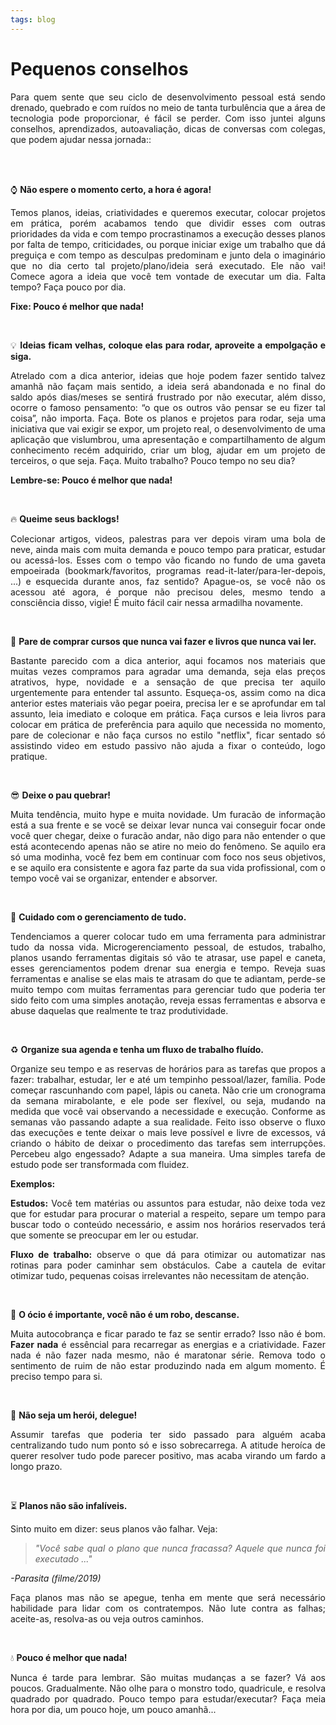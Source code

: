 ```yaml
---
tags: blog
---
```

# Pequenos conselhos


<div style="text-align: justify;">

  
Para quem sente que seu ciclo de desenvolvimento pessoal está sendo drenado, quebrado e com ruídos no meio de tanta turbulência que a área de tecnologia pode proporcionar, é fácil se perder. Com isso juntei alguns conselhos, aprendizados, autoavaliação, dicas de conversas com colegas, que podem ajudar nessa jornada::

<br>
<br>

:watch: **Não espere o momento certo, a hora é agora!**

Temos planos, ideias, criatividades e queremos executar, colocar projetos em prática, porém acabamos tendo que dividir esses com outras prioridades da vida e com tempo procrastinamos a execução desses planos por falta de tempo, criticidades, ou porque iniciar exige um trabalho que dá preguiça e com tempo as desculpas predominam e junto dela o imaginário que no dia certo tal projeto/plano/ideia será executado. Ele não vai! Comece agora a ideia que você tem vontade de executar um dia. Falta tempo? Faça pouco por dia. 

**Fixe: Pouco é melhor que nada!**

<br>

:bulb: **Ideias ficam velhas, coloque elas para rodar, aproveite a empolgação e siga.**

Atrelado com a dica anterior, ideias que hoje podem fazer sentido talvez amanhã não façam mais sentido, a ideia será abandonada e no final do saldo após dias/meses se sentirá frustrado por não executar, além disso, ocorre o famoso pensamento: “o que os outros vão pensar se eu fizer tal coisa”, não importa. Faça. Bote os planos e projetos para rodar, seja uma iniciativa que vai exigir se expor, um projeto real, o desenvolvimento de uma aplicação que vislumbrou, uma apresentação e compartilhamento de algum conhecimento recém adquirido, criar um blog, ajudar em um projeto de terceiros, o que seja. Faça. Muito trabalho? Pouco tempo no seu dia? 

**Lembre-se: Pouco é melhor que nada!**

<br>

:fire: **Queime seus backlogs!**

Colecionar artigos, videos, palestras para ver depois viram uma bola de neve, ainda mais com muita demanda e pouco tempo para praticar, estudar ou acessá-los. Esses com o tempo vão ficando no fundo de uma gaveta empoeirada (bookmark/favoritos, programas read-it-later/para-ler-depois, ...) e esquecida durante anos, faz sentido? Apague-os, se você não os acessou até agora, é porque não precisou deles, mesmo tendo a consciência disso, vigie! É muito fácil cair nessa armadilha novamente.

<br>

:book: **Pare de comprar cursos que nunca vai fazer e livros que nunca vai ler.**

Bastante parecido com a dica anterior, aqui focamos nos materiais que muitas vezes compramos para agradar uma demanda, seja elas preços atrativos, hype, novidade e a sensação de que precisa ter aquilo urgentemente para entender tal assunto. Esqueça-os, assim como na dica anterior estes materiais vão pegar poeira, precisa ler e se aprofundar em tal assunto, leia imediato e coloque em prática. Faça cursos e leia livros para colocar em prática de preferência para aquilo que necessida no momento, pare de colecionar e não faça cursos no estilo "netflix", ficar sentado só assistindo video em estudo passivo não ajuda a fixar o conteúdo, logo pratique.
  

<br>

:sunglasses: **Deixe o pau quebrar!**

Muita tendência, muito hype e muita novidade. Um furacão de informação está a sua frente e se você se deixar levar nunca vai conseguir focar onde você quer chegar, deixe o furacão andar, não digo para não entender o que está acontecendo apenas não se atire no meio do fenômeno. Se aquilo era só uma modinha, você fez bem em continuar com foco nos seus objetivos, e se aquilo era consistente e agora faz parte da sua vida profissional, com o tempo você vai se organizar, entender e absorver.

<br>

:pencil: **Cuidado com o gerenciamento de tudo.**

Tendenciamos a querer colocar tudo em uma ferramenta para administrar tudo da nossa vida. Microgerenciamento pessoal, de estudos, trabalho, planos usando ferramentas digitais só vão te atrasar, use papel e caneta, esses gerenciamentos podem drenar sua energia e tempo. Reveja suas ferramentas e analise se elas mais te atrasam do que te adiantam, perde-se muito tempo com  muitas ferramentas para gerenciar tudo que poderia ter sido feito com uma simples anotação, reveja essas ferramentas e absorva e abuse daquelas que realmente te traz produtividade.

<br>

:recycle: **Organize sua agenda e tenha um fluxo de trabalho fluído.**

Organize seu tempo e as reservas de horários para as tarefas que propos a fazer: trabalhar, estudar, ler e até um tempinho pessoal/lazer, família. Pode começar rascunhando com papel, lápis ou caneta. Não crie um cronograma da semana mirabolante, e ele pode ser flexível, ou seja, mudando na medida que você vai observando a necessidade e execução. Conforme as semanas vão passando adapte a sua realidade. Feito isso observe o fluxo das execuções e tente deixar o mais leve possível e livre de excessos, vá criando o hábito de deixar o procedimento das tarefas sem interrupções. Percebeu algo engessado? Adapte a sua maneira. Uma simples tarefa de estudo pode ser transformada com fluidez.

**Exemplos:**

**Estudos:** Você tem matérias ou assuntos para estudar, não deixe toda vez que for estudar para procurar o material a respeito, separe um tempo para buscar todo o conteúdo necessário, e assim nos horários reservados terá que somente se preocupar em ler ou estudar. 

**Fluxo de trabalho:** observe o que dá para otimizar ou automatizar nas rotinas para poder caminhar sem obstáculos. Cabe a cautela de evitar otimizar tudo, pequenas coisas irrelevantes não necessitam de atenção.

<br>

:tea: **O ócio é importante, você não é um robo, descanse.**

Muita autocobrança e ficar parado te faz se sentir errado? Isso não é bom. **Fazer nada** é essêncial para recarregar as energias e a criatividade. Fazer nada é não fazer nada mesmo, não é maratonar série. Remova todo o sentimento de ruim de não estar produzindo nada em algum momento. É preciso tempo para si.

<br>

:no_good: **Não seja um herói, delegue!**
  
Assumir tarefas que poderia ter sido passado para alguém acaba centralizando tudo num ponto só e isso sobrecarrega. A atitude heroíca de querer resolver tudo pode parecer positivo, mas acaba virando um fardo a longo prazo.

<br>

:hourglass_flowing_sand: **Planos não são infalíveis.**

Sinto muito em dizer: seus planos vão falhar. Veja:

> *"Você sabe qual o plano que nunca fracassa? Aquele que nunca foi executado ..."*

*-Parasita (filme/2019)*

Faça planos mas não se apegue, tenha em mente que será necessário habilidade para lidar com os contratempos. Não lute contra as falhas; aceite-as, resolva-as ou veja outros caminhos.

<br>

:droplet: **Pouco é melhor que nada!**

Nunca é tarde para lembrar. São muitas mudanças a se fazer? Vá aos poucos. Gradualmente. Não olhe para o monstro todo, quadricule, e resolva quadrado por quadrado. Pouco tempo para estudar/executar? Faça meia hora por dia, um pouco hoje, um pouco amanhã...

</div>
